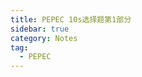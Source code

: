 ```yaml
---
title: PEPEC 10s选择题第1部分
sidebar: true
category: Notes
tag:
  - PEPEC
---
```


<PepecChoosing101></PepecChoosing101>
